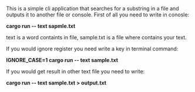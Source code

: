 This is a simple cli application that searches for a substring in a file and outputs it to another file or console.
First of all you need to write in conosle:

****cargo run -- text sapmle.txt****

text is a word containts in file, sample.txt is a file where contains your text.

If you would ignore register you need write a key in terminal command:

****IGNORE_CASE=1 cargo run -- text sample.txt****

If you would get result in other text file you need to write:

****cargo run -- text sample.txt > output.txt****
